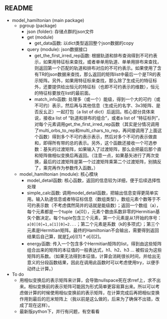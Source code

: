 ## README

* model_hamiltonian (main package)
  * pgroup (package)
    * json (folder): 存储点群的json文件
    * get (module)
      * get_data函数: 以dict类型返回整个json数据的copy
    * query (module): json数据接口
      * get_the_first_irred_rep函数: 根据轨道和排布查询得到不可约表示，如果用特征标来查找，或者单单用轨道、单单用排布来查找，则返回第一个匹配的轨道和排布对应的不可约表示。如果使用了含有TR的json数据来查找，那么返回的矩阵list中最后一个是TR的表示矩阵。另外，如果用特征标来查找，那么除了生成元的特征标外，还要提供给出恒元的特征标（也即不可约表示的维数），恒元的特征标要放在list的最前面。
      * match_info函数: 处理多（或一个）能级，得到一个大的可约（或不可约）表示，然后再与其他信息（生成元的名字、3x3矩阵、是否反幺正）一起打包（a list of dict）后返回。核心部分具体来说，接收a list of “轨道和排布的组合”，或者a list of “特征标列”，对每个元素调用get_the_first_irred_rep函数（其实是分情况调用了multi_orbs_to_rep和multi_chars_to_rep，再间接调用了上面这个函数）得到多个不可约表示表示，然后对多个不可约表示做直和，即得所有带的总的表示。另外，这个函数还接收一个可选参数：基矢的过渡矩阵，如果输入了过渡矩阵，那么会把最后那个直和矩阵做相似变换后再返回。（注意一点，如果基矢进行了两次变换，最后的过渡矩阵是第一个过渡矩阵乘第二个过渡矩阵，别搞反了，乘完再作为参数传入函数。）
  * model_hamiltonian (module): 核心模块
    * model_detail函数: 核心函数，返回的信息较为详细，便于后续选择性处理
    * simple_calc函数: 调用model_detail函数，把输出信息变得更简单实用。输入轨道信息或者特征标信息（数组类型），数组元素个数等于不可约表示数（不考虑偶然简并的话就是能级数）；返回一个数组（a），每个元素都是一个tuple（a[0]），元素个数由系数非零的Hermitian基矢个数决定。每个tuple包含三个元素，第一个元素是从1开始的序号：`a[0][0]=1,a[1][0]=2...`；第二个元素是系数（k的多项式）；第三个元素是Hermitian矩阵。最终的Hamiltonian不会输出，需要得到返回结果后自己算，就是$\sum_i a[i][1]*a[i][2]$。
    * energy函数: 传入一个包含多个Hermitian矩阵的list，得到由这些矩阵组合出来的矩阵的本征值的一般表达式，h1、h2、h3 ... 被假设为这些矩阵的系数。（如果无法得到本征值，计算会消耗很长时间，并给出无意义的分段函数结果，因此在调用此函数时可以考虑使用try，以便手动终止计算。）
* To do
  * 用相似变换后的表示矩阵来计算，会导致nullspace死在求rref上，求不出来。相似变换前的表示矩阵可能因为形式简单更容易算出来。所以可以考虑做计算的时候使用相似变换前的表示矩阵，在计算完成后再把相似变换作用到最后的厄米矩阵上（我以前是这么做的，后来为了确保不出错，改成了现在这样）。
  * 最新版python下，并行有问题，有空看看
